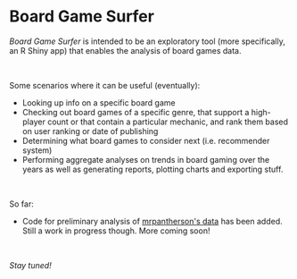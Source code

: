 # Board Game Surfer

*Board Game Surfer* is intended to be an exploratory tool (more specifically, an R Shiny app) that enables the analysis of board games data. 

<BR>

Some scenarios where it can be useful (eventually):

* Looking up info on a specific board game
* Checking out board games of a specific genre, that support a high-player count or that contain a particular mechanic, and rank them based on user ranking or date of publishing
* Determining what board games to consider next (i.e. recommender system)
* Performing aggregate analyses on trends in board gaming over the years as well as generating reports, plotting charts and exporting stuff.

<BR>

So far:

* Code for preliminary analysis of [mrpantherson's data](https://www.kaggle.com/datasets/mrpantherson/board-game-data) has been added. Still a work in progress though. More coming soon!

<BR>

*Stay tuned!*
